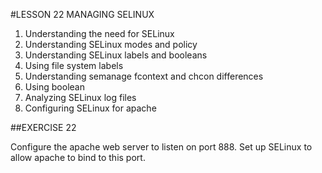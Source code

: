 #LESSON 22 MANAGING SELINUX

1. Understanding the need for SELinux
2. Understanding SELinux modes and policy
3. Understanding SELinux labels and booleans
4. Using file system labels
5. Understanding semanage fcontext and chcon differences
6. Using boolean
7. Analyzing SELinux log files
8. Configuring SELinux for apache

##EXERCISE 22

Configure the apache web server to listen on port 888. Set up SELinux to allow apache to bind to this port.